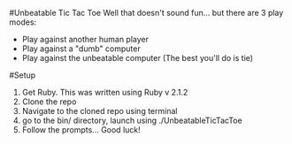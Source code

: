 #Unbeatable Tic Tac Toe
Well that doesn't sound fun... but there are 3 play modes:
- Play against another human player
- Play against a "dumb" computer
- Play against the unbeatable computer (The best you'll do is tie)

#Setup
1. Get Ruby. This was written using Ruby v 2.1.2
2. Clone the repo
3. Navigate to the cloned repo using terminal
4. go to the bin/ directory, launch using ./UnbeatableTicTacToe
5. Follow the prompts... Good luck!
